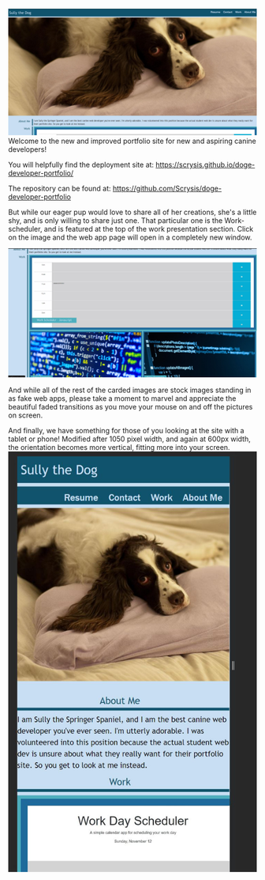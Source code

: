 
!["So cute!"](assets\screencapture01.JPG)
Welcome to the new and improved portfolio site for new and aspiring canine developers!


You will helpfully find the deployment site at:
https://scrysis.github.io/doge-developer-portfolio/

The repository can be found at:
https://github.com/Scrysis/doge-developer-portfolio


But while our eager pup would love to share all of her creations, she's a little shy, and is only willing to share just one.  That particular one is the Work-scheduler, and is featured at the top of the work presentation section.  Click on the image and the web app page will open in a completely new window.

!["Click on the work scheduler!"](assets\screencapture02.JPG)

And while all of the rest of the carded images are stock images standing in as fake web apps, please take a moment to marvel and appreciate the beautiful faded transitions as you move your mouse on and off the pictures on screen.

And finally, we have something for those of you looking at the site with a tablet or phone!  Modified after 1050 pixel width, and again at 600px width, the orientation becomes more vertical, fitting more into your screen.
!["Changed for better visibility"](assets\screencapture03.JPG)